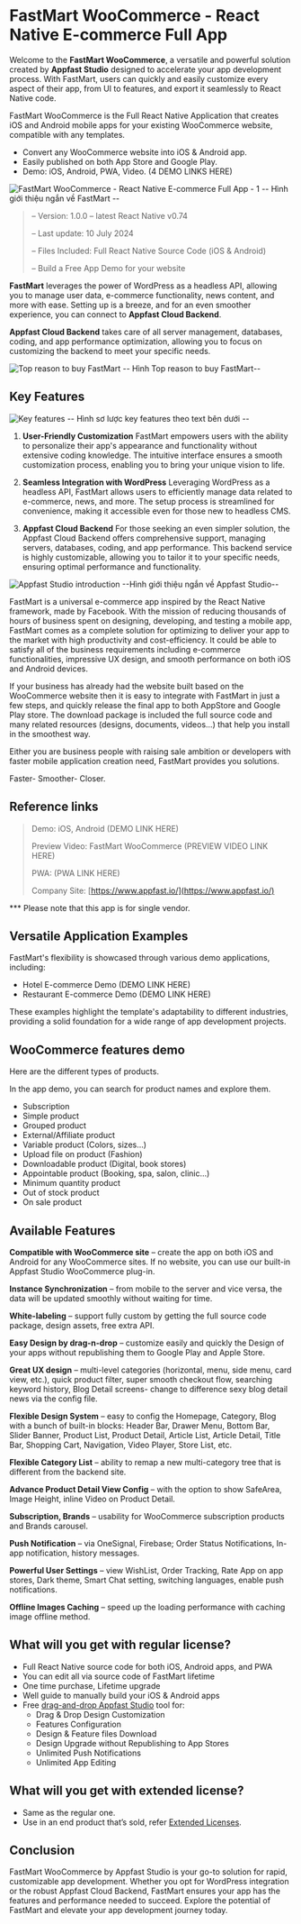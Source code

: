 # FastMart WooCommerce - React Native E-commerce Full App

Welcome to the **FastMart WooCommerce**, a versatile and powerful solution created by **Appfast Studio** designed to accelerate your app development process. With FastMart, users can quickly and easily customize every aspect of their app, from UI to features, and export it seamlessly to React Native code.

FastMart WooCommerce is the Full React Native Application that creates iOS and Android mobile apps for your existing WooCommerce website, compatible with any templates.

* Convert any WooCommerce website into iOS & Android app.
* Easily published on both App Store and Google Play.
* Demo: iOS, Android, PWA, Video. (4 DEMO LINKS HERE)

![FastMart WooCommerce - React Native E-commerce Full App - 1](../../static/img/docusaurus.png)
-- Hình giới thiệu ngắn về FastMart --

> – Version: 1.0.0 – latest React Native v0.74
>
> – Last update: 10 July 2024
>
> – Files Included: Full React Native Source Code (iOS & Android)
>
> – Build a Free App Demo for your website

**FastMart** leverages the power of WordPress as a headless API, allowing you to manage user data, e-commerce functionality, news content, and more with ease. Setting up is a breeze, and for an even smoother experience, you can connect to **Appfast Cloud Backend**.

**Appfast Cloud Backend** takes care of all server management, databases, coding, and app performance optimization, allowing you to focus on customizing the backend to meet your specific needs.

![Top reason to buy FastMart](../../static/img/docusaurus.png)
-- Hình Top reason to buy FastMart--

## Key Features

![Key features](../../static/img/docusaurus.png)
-- Hình sơ lược key features theo text bên dưới --

1. **User-Friendly Customization**
  FastMart empowers users with the ability to personalize their app's appearance and functionality without extensive coding knowledge. The intuitive interface ensures a smooth customization process, enabling you to bring your unique vision to life.

2. **Seamless Integration with WordPress**
  Leveraging WordPress as a headless API, FastMart allows users to efficiently manage data related to e-commerce, news, and more. The setup process is streamlined for convenience, making it accessible even for those new to headless CMS.

3. **Appfast Cloud Backend**
  For those seeking an even simpler solution, the Appfast Cloud Backend offers comprehensive support, managing servers, databases, coding, and app performance. This backend service is highly customizable, allowing you to tailor it to your specific needs, ensuring optimal performance and functionality.

![Appfast Studio introduction](../../static/img/docusaurus.png)
--Hình giới thiệu ngắn về Appfast Studio--

FastMart is a universal e-commerce app inspired by the React Native framework, made by Facebook. With the mission of reducing thousands of hours of business spent on designing, developing, and testing a mobile app, FastMart comes as a complete solution for optimizing to deliver your app to the market with high productivity and cost-efficiency. It could be able to satisfy all of the business requirements including e-commerce functionalities, impressive UX design, and smooth performance on both iOS and Android devices.

If your business has already had the website built based on the WooCommerce website then it is easy to integrate with FastMart in just a few steps, and quickly release the final app to both AppStore and Google Play store. The download package is included the full source code and many related resources (designs, documents, videos…) that help you install in the smoothest way.

Either you are business people with raising sale ambition or developers with faster mobile application creation need, FastMart provides you solutions.

Faster- Smoother- Closer.

## Reference links

> Demo: iOS, Android (DEMO LINK HERE)
>
> Preview Video: FastMart WooCommerce  (PREVIEW VIDEO LINK HERE)
>
> PWA: (PWA LINK HERE)
>
> Company Site: [https://www.appfast.io/](https://www.appfast.io/)

*** Please note that this app is for single vendor.

## Versatile Application Examples

FastMart's flexibility is showcased through various demo applications, including:

* Hotel E-commerce Demo (DEMO LINK HERE)
* Restaurant E-commerce Demo (DEMO LINK HERE)

These examples highlight the template's adaptability to different industries, providing a solid foundation for a wide range of app development projects.

## WooCommerce features demo

Here are the different types of products.

In the app demo, you can search for product names and explore them.

* Subscription
* Simple product
* Grouped product
* External/Affiliate product
* Variable product (Colors, sizes...)
* Upload file on product (Fashion)
* Downloadable product (Digital, book stores)
* Appointable product (Booking, spa, salon, clinic...)
* Minimum quantity product
* Out of stock product
* On sale product

## Available Features

**Compatible with WooCommerce site** – create the app on both iOS and Android for any WooCommerce sites. If no website, you can use our built-in Appfast Studio WooCommerce plug-in.

**Instance Synchronization** – from mobile to the server and vice versa, the data will be updated smoothly without waiting for time.

**White-labeling** – support fully custom by getting the full source code package, design assets, free extra API.

**Easy Design by drag-n-drop** – customize easily and quickly the Design of your apps without republishing them to Google Play and Apple Store.

**Great UX design** – multi-level categories (horizontal, menu, side menu, card view, etc.), quick product filter, super smooth checkout flow, searching keyword history, Blog Detail screens- change to difference sexy blog detail news via the config file.

**Flexible Design System** – easy to config the Homepage, Category, Blog with a bunch of built-in blocks: Header Bar, Drawer Menu, Bottom Bar, Slider Banner, Product List, Product Detail, Article List, Article Detail, Title Bar, Shopping Cart, Navigation, Video Player, Store List, etc.

**Flexible Category List** – ability to remap a new multi-category tree that is different from the backend site.

**Advance Product Detail View Config** – with the option to show SafeArea, Image Height, inline Video on Product Detail.

**Subscription, Brands** – usability for WooCommerce subscription products and Brands carousel.

**Push Notification** – via OneSignal, Firebase; Order Status Notifications, In-app notification, history messages.

**Powerful User Settings** – view WishList, Order Tracking, Rate App on app stores, Dark theme, Smart Chat setting, switching languages, enable push notifications.

**Offline Images Caching** – speed up the loading performance with caching image offline method.

## What will you get with regular license?

* Full React Native source code for both iOS, Android apps, and PWA
* You can edit all via source code of FastMart lifetime
* One time purchase, Lifetime upgrade
* Well guide to manually build your iOS & Android apps
* Free [drag-and-drop Appfast Studio](https://www.appfast.io/) tool for:
  * Drag & Drop Design Customization
  * Features Configuration
  * Design & Feature files Download
  * Design Upgrade without Republishing to App Stores
  * Unlimited Push Notifications
  * Unlimited App Editing

## What will you get with extended license?

* Same as the regular one.
* Use in an end product that’s sold, refer [Extended Licenses](https://codecanyon.net/licenses/standard).

## Conclusion

FastMart WooCommerce by Appfast Studio is your go-to solution for rapid, customizable app development. Whether you opt for WordPress integration or the robust Appfast Cloud Backend, FastMart ensures your app has the features and performance needed to succeed. Explore the potential of FastMart and elevate your app development journey today.
